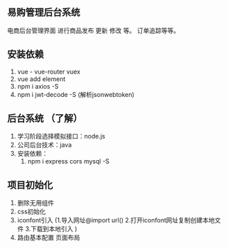 ## 易购管理后台系统
电商后台管理界面  进行商品发布 更新 修改 等。 订单追踪等等。 

## 安装依赖
1. vue - vue-router vuex 
2. vue add element 
3. npm i axios -S 
4. npm i jwt-decode -S (解析jsonwebtoken)



## 后台系统 （了解）
1. 学习阶段选择模拟接口：node.js 
2. 公司后台技术：java  
3. 安装依赖：
   1. npm i express cors mysql -S 


## 项目初始化
1. 删除无用组件
2. css初始化
3. iconfont引入  (1.导入网址@import url() 2.打开iconfont网址复制创建本地文件 3.下载到本地引入 )
4. 路由基本配置 页面布局 